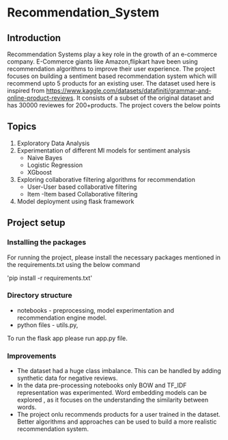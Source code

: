 # Recommendation_System

## Introduction

Recommendation Systems play a key role in the growth of an e-commerce company. E-Commerce giants like Amazon,flipkart have been using recommendation algorithms to improve their user experience. The project focuses on building a sentiment based recommendation system which will recommend upto 5 products for an existing user. The dataset used here is inspired from https://www.kaggle.com/datasets/datafiniti/grammar-and-online-product-reviews. It consists of a subset of the original dataset and has 30000 reviewes for 200+products. The project covers the below points

## Topics
1. Exploratory Data Analysis
2. Experimentation of different Ml models for sentiment analysis
   * Naive Bayes
   * Logistic Regression
   * XGboost
3. Exploring collaborative filtering algorithms for recommendation
   * User-User based collaborative filtering
   * Item -Item based Collaborative filtering
4. Model deployment using flask framework

## Project setup

### Installing the packages

For running the project, please install the necessary packages mentioned in the requirements.txt using the below command

'pip install -r requirements.txt'

### Directory structure
   * notebooks - preprocessing, model experimentation and recommendation engine model.
   * python files - utils.py, 

To run the flask app please run app.py file.

### Improvements 

* The dataset had a huge class imbalance. This can be handled by adding synthetic data for negative reviews.
* In the data pre-processing notebooks only BOW and TF_IDF representation was experimented. Word embedding models can be explored , as it focuses on the understanding the similarity between words.
* The project onlu recommends products for a user trained in the dataset. Better algorithms and approaches can be used to build a more realistic recommendation system. 